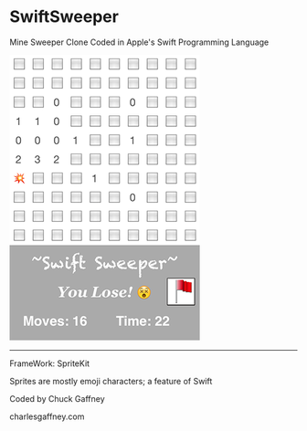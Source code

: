 SwiftSweeper
============

Mine Sweeper Clone Coded in Apple's Swift Programming Language

![Alt text](https://raw.githubusercontent.com/princetrunks/SwiftSweeper/master/SwiftSweeper/SwiftSweeperScreenshot.PNG "ScreenShot")

---

FrameWork: SpriteKit

Sprites are mostly emoji characters; a feature of Swift

Coded by Chuck Gaffney

charlesgaffney.com
